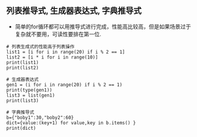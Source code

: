 ## 列表推导式, 生成器表达式, 字典推导式
- 简单的for循环都可以用推导式进行完成，性能高比较高，但是如果场景过于复杂就不要用，可读性要排在第一位.

```
# 列表生成式的性能高于列表操作
list1 = [i for i in range(20) if i % 2 == 1]
list2 = [i * i for i in range(10)]
print(list1)
print(list2)

# 生成器表达式
gen1 = (i for i in range(20) if i % 2 == 1)
print(type(gen1))
list3 = list(gen1)
print(list3)

# 字典推导式
b={"boby1":30,"boby2":60}
dict={value:(key+1) for value,key in b.items() }
print(dict)
```